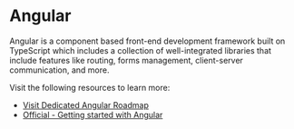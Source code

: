 <DedicatedRoadmap
  href='/angular'
  title='Angular Roadmap'
  description='Click to check the detailed Angular Roadmap.'
/>

# Angular

Angular is a component based front-end development framework built on TypeScript which includes a collection of well-integrated libraries that include features like routing, forms management, client-server communication, and more.

Visit the following resources to learn more:

- [Visit Dedicated Angular Roadmap](/angular)
- [Official - Getting started with Angular](https://angular.io/start)